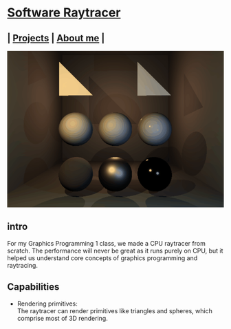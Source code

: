 <link href="../../Content/StyleSheet.css" rel="stylesheet"/> 

# [Software Raytracer](https://github.com/DaanDemaecker/RayTracer)

## | [Projects](https://daandemaecker.github.io)  |    [About me](https://daandemaecker.github.io/AboutMe.html)  |


<img src="../../Content/RayTracer.gif" alt="drawing"/>  

## intro
For my Graphics Programming 1 class, we made a CPU raytracer from scratch. 
The performance will never be great as it runs purely on CPU, but it helped us understand core concepts of graphics programming and raytracing. 

## Capabilities
- Rendering primitives:  
  The raytracer can render primitives like triangles and spheres, which comprise most of 3D rendering.

